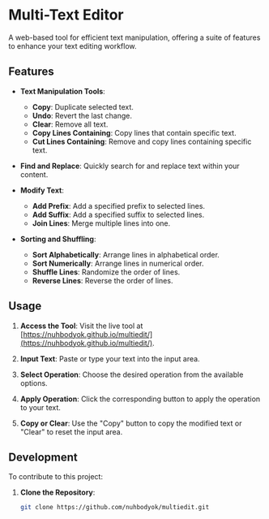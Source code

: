 # Multi-Text Editor

A web-based tool for efficient text manipulation, offering a suite of features to enhance your text editing workflow.

## Features

- **Text Manipulation Tools**:
  - **Copy**: Duplicate selected text.
  - **Undo**: Revert the last change.
  - **Clear**: Remove all text.
  - **Copy Lines Containing**: Copy lines that contain specific text.
  - **Cut Lines Containing**: Remove and copy lines containing specific text.

- **Find and Replace**: Quickly search for and replace text within your content.

- **Modify Text**:
  - **Add Prefix**: Add a specified prefix to selected lines.
  - **Add Suffix**: Add a specified suffix to selected lines.
  - **Join Lines**: Merge multiple lines into one.

- **Sorting and Shuffling**:
  - **Sort Alphabetically**: Arrange lines in alphabetical order.
  - **Sort Numerically**: Arrange lines in numerical order.
  - **Shuffle Lines**: Randomize the order of lines.
  - **Reverse Lines**: Reverse the order of lines.

## Usage

1. **Access the Tool**: Visit the live tool at [https://nuhbodyok.github.io/multiedit/](https://nuhbodyok.github.io/multiedit/).

2. **Input Text**: Paste or type your text into the input area.

3. **Select Operation**: Choose the desired operation from the available options.

4. **Apply Operation**: Click the corresponding button to apply the operation to your text.

5. **Copy or Clear**: Use the "Copy" button to copy the modified text or "Clear" to reset the input area.

## Development

To contribute to this project:

1. **Clone the Repository**:

   ```bash
   git clone https://github.com/nuhbodyok/multiedit.git
